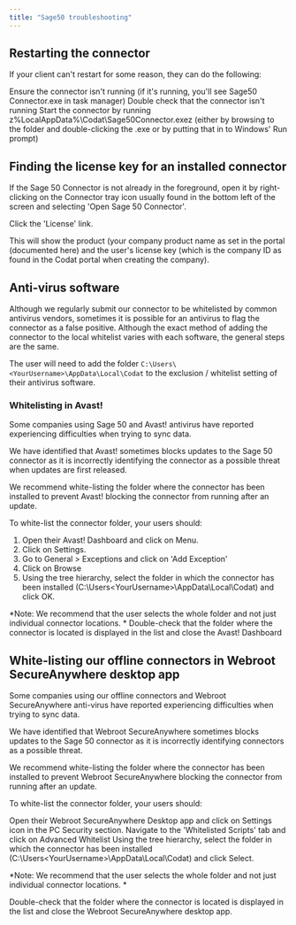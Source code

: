 ```yaml
---
title: "Sage50 troubleshooting"
---
```



## Restarting the connector

If your client can't restart for some reason, they can do the following:

Ensure the connector isn't running (if it's running, you'll see Sage50 Connector.exe in task manager)
Double check that the connector isn't running
Start the connector by running z%LocalAppData%\Codat\Sage50Connector.exez (either by browsing to the folder and double-clicking the .exe or by putting that in to Windows' Run prompt)

## Finding the license key for an installed connector

If the Sage 50 Connector is not already in the foreground, open it by right-clicking on the Connector tray icon usually found in the bottom left of the screen and selecting 'Open Sage 50 Connector'.

Click the 'License' link.

This will show the product (your company product name as set in the portal (documented here) and the user's license key (which is the company ID as found in the Codat portal when creating the company).

## Anti-virus software

Although we regularly submit our connector to be whitelisted by common antivirus vendors, sometimes it is possible for an antivirus to flag the connector as a false positive. Although the exact method of adding the connector to the local whitelist varies with each software, the general steps are the same.

The user will need to add the folder `C:\Users\<YourUsername>\AppData\Local\Codat` to the exclusion / whitelist setting of their antivirus software.

### Whitelisting in Avast!

Some companies using Sage 50 and Avast! antivirus have reported experiencing difficulties when trying to sync data.

We have identified that Avast! sometimes blocks updates to the Sage 50 connector as it is incorrectly identifying the connector as a possible threat when updates are first released.

We recommend white-listing the folder where the connector has been installed to prevent Avast! blocking the connector from running after an update.

To white-list the connector folder, your users should:

1. Open their Avast! Dashboard and click on Menu.
2. Click on Settings.
3. Go to General > Exceptions and click on 'Add Exception'
4. Click on Browse
5. Using the tree hierarchy, select the folder in which the connector has been installed (C:\Users\<YourUsername>\AppData\Local\Codat) and click OK.

*Note: We recommend that the user selects the whole folder and not just individual connector locations. *
Double-check that the folder where the connector is located is displayed in the list and close the Avast! Dashboard


## White-listing our offline connectors in Webroot SecureAnywhere desktop app

Some companies using our offline connectors and Webroot SecureAnywhere anti-virus have reported experiencing difficulties when trying to sync data.

We have identified that Webroot SecureAnywhere sometimes blocks updates to the Sage 50 connector as it is incorrectly identifying connectors as a possible threat.

We recommend white-listing the folder where the connector has been installed to prevent Webroot SecureAnywhere blocking the connector from running after an update.

To white-list the connector folder, your users should:

Open their Webroot SecureAnywhere Desktop app and click on Settings icon in the PC Security section.
Navigate to the 'Whitelisted Scripts' tab and click on Advanced Whitelist
Using the tree hierarchy, select the folder in which the connector has been installed (C:\Users\<YourUsername>\AppData\Local\Codat) and click Select.

*Note: We recommend that the user selects the whole folder and not just individual connector locations. *

Double-check that the folder where the connector is located is displayed in the list and close the Webroot SecureAnywhere desktop app.